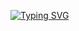[![Typing SVG](https://readme-typing-svg.demolab.com?font=Montserrat&weight=800&size=25&pause=1000&color=F7B1D2&width=435&lines=Welcome+to+my+Github;My+name+is+Micaela;I'm+a+software+developer)](https://git.io/typing-svg)
